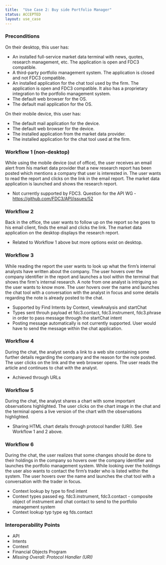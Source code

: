 ```yaml
---
title:  "Use Case 2: Buy side Portfolio Manager"
status: ACCEPTED
layout: use_case
---
```


### Preconditions
On their desktop, this user has:
- An installed full-service market data terminal with news, quotes, research management, etc. The application is open and FDC3 compatible.
- A third-party portfolio management system. The application is closed and not FDC3 compatible.
- An installed application for the chat tool used by the firm. The application is open and FDC3 compatible. It also has a proprietary integration to the portfolio management system.
- The default web browser for the OS.
- The default mail application for the OS.

On their mobile device, this user has:
- The default mail application for the device.
- The default web browser for the device.
- The installed application from the market data provider.
- The installed application for the chat tool used at the firm.

### Workflow 1 (non-desktop)
While using the mobile device (out of office), the user receives an email alert from his market data provider that a new research report has been posted which mentions a company that user is interested in. The user wants to read the report and clicks on the link in the email report. The market data application is launched and shows the research report.

- Not currently supported by FDC3. Question for the API WG - https://github.com/FDC3/API/issues/52

### Workflow 2
Back in the office, the user wants to follow up on the report so he goes to his email client, finds the email and clicks the link. The market data application on the desktop displays the research report.

- Related to Workflow 1 above but more options exist on desktop.

### Workflow 3
While reading the report the user wants to look up what the firm’s internal analysts have written about the company. The user hovers over the company identifier in the report and launches a tool within the terminal that shows the firm's internal research. A note from one analyst is intriguing so the user wants to know more. The user hovers over the name and launches the chat tool with a conversation with the analyst in focus and some details regarding the note is already posted to the chat.

- Supported by Find Intents by Context, viewAnalysis and startChat
- Types sent throuh payload et fdc3.contact, fdc3.instrument, fdc3.phrase in order to pass message through the startChat intent
- Posting message automatically is not currently supported. User would have to send the message within the chat application.

### Workflow 4
During the chat, the analyst sends a link to a web site containing some further details regarding the company and the reason for the note posted. The user clicks on the link and the web browser opens. The user reads the article and continues to chat with the analyst.

- Achieved through URLs

### Workflow 5
During the chat, the analyst shares a chart with some important observations highlighted. The user clicks on the chart image in the chat and the terminal opens a live version of the chart with the observations highlighted.

 - Sharing HTML chart details through protocol handler (URI). See Workflow 1 and 2 above.

### Workflow 6
During the chat, the user realizes that some changes should be done to their holdings in the company so hovers over the company identifier and launches the portfolio management system. While looking over the holdings the user also wants to contact the firm’s trader who is listed within the system. The user hovers over the name and launches the chat tool with a conversation with the trader in focus.

- Context lookup by type to find intent
- Context types passed eg. fdc3.instrument, fdc3.contact - composite object of instrument and chat contact to send to the portfolio management system
- Context lookup typ type eg fds.contact

### Interoperability Points
- API
- Intents
- Context
- Financial Objects Program
- _Missing Overall: Protocol Handler (URI)_
